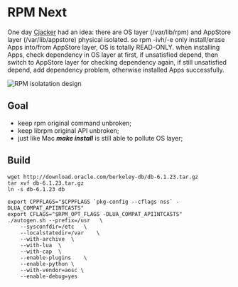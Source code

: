 # RPM Next

One day [Cjacker](https://github.com/cjacker) had an idea: there are OS layer 
(/var/lib/rpm) and AppStore layer (/var/lib/appstore) physical isolated. 
so rpm -ivh/-e only install/erase Apps into/from AppStore layer, OS is totally 
READ-ONLY. when installing Apps, check dependency in OS layer at first, if 
unsatisfied depend, then switch to AppStore layer for checking dependency again, 
if still unsatisfied depend, add dependency problem, otherwise installed Apps 
successfully.

![RPM isolatation design](https://raw.github.com/AOSC-Dev/rpm/isolate/doc/rpm-isolatation-design.png)

## Goal

* keep rpm original command unbroken;
* keep librpm original API unbroken;
* just like Mac ***make install*** is still able to pollute OS layer;

## Build

```
wget http://download.oracle.com/berkeley-db/db-6.1.23.tar.gz
tar xvf db-6.1.23.tar.gz
ln -s db-6.1.23 db
```

```
export CPPFLAGS="$CPPFLAGS `pkg-config --cflags nss` -DLUA_COMPAT_APIINTCASTS"
export CFLAGS="$RPM_OPT_FLAGS -DLUA_COMPAT_APIINTCASTS"
./autogen.sh --prefix=/usr   \
    --sysconfdir=/etc   \
    --localstatedir=/var    \
    --with-archive  \
    --with-lua  \
    --with-cap  \
    --enable-plugins    \
    --enable-python \
    --with-vendor=aosc \
    --enable-debug=yes
```
